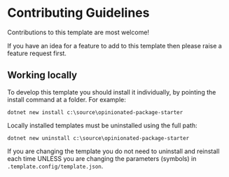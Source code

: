 # Contributing Guidelines

Contributions to this template are most welcome! 

If you have an idea for a feature to add to this template then please raise a feature request first.

## Working locally 

To develop this template you should install it individually, by pointing the install command at a folder. For example: 

```
dotnet new install c:\source\opinionated-package-starter
```

Locally installed templates must be uninstalled using the full path:

```
dotnet new uninstall c:\source\opinionated-package-starter
```

If you are changing the template you do not need to uninstall and reinstall each time UNLESS you are changing the parameters (symbols) in `.template.config/template.json`.